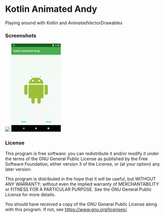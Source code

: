 # Kotlin Animated Andy

Playing around with Kotlin and AnimatedVectorDrawables

### Screenshots
[<img src="images/screenshot-waving.gif" width=160>](images/screenshot-waving.gif)
[<img src="images/screenshot-laughing.gif" width=160>](images/screenshot-laughing.gif)

### License
This program is free software: you can redistribute it and/or modify
it under the terms of the GNU General Public License as published by
the Free Software Foundation, either version 3 of the License, or
(at your option) any later version.

This program is distributed in the hope that it will be useful,
but WITHOUT ANY WARRANTY; without even the implied warranty of
MERCHANTABILITY or FITNESS FOR A PARTICULAR PURPOSE.  See the
GNU General Public License for more details.

You should have received a copy of the GNU General Public License
along with this program.  If not, see <https://www.gnu.org/licenses/>.
